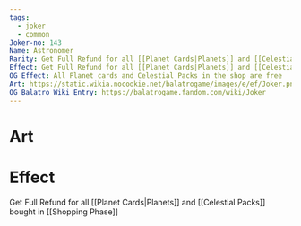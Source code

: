 ```yaml
---
tags:
  - joker
  - common
Joker-no: 143
Name: Astronomer
Rarity: Get Full Refund for all [[Planet Cards|Planets]] and [[Celestial Packs]] bought in [[Shopping Phase]]
Effect: Get Full Refund for all [[Planet Cards|Planets]] and [[Celestial Packs]] bought in [[Shopping Phase]]
OG Effect: All Planet cards and Celestial Packs in the shop are free
Art: https://static.wikia.nocookie.net/balatrogame/images/e/ef/Joker.png/revision/latest?cb=20230925003651
OG Balatro Wiki Entry: https://balatrogame.fandom.com/wiki/Joker
---
```

# Art
# Effect
Get Full Refund for all [[Planet Cards|Planets]] and [[Celestial Packs]] bought in [[Shopping Phase]]